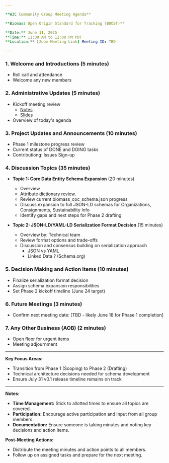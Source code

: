 ```yaml
---

**W3C Community Group Meeting Agenda**

**Biomass Open Origin Standard for Tracking (BOOST)**

**Date:** June 11, 2025  
**Time:** 11:00 AM to 12:00 PM PDT  
**Location:** [Zoom Meeting Link] Meeting ID: TBD

---
```


### 1. **Welcome and Introductions** (5 minutes)
   - Roll call and attendance
   - Welcome any new members

### 2. **Administrative Updates** (5 minutes)
   - Kickoff meeting review
      - [Notes](https://github.com/carbondirect/BOOST/blob/main/meetings/kickoff_meeting_notes.md)
      - [Slides](https://carbondirect.github.io/BOOST/presentations/boost_kickoff.html) 
   - Overview of today's agenda

### 3. **Project Updates and Announcements** (10 minutes)
   - Phase 1 milestone progress review
   - Current status of DONE and DOING tasks
   - Contributiong: Issues Sign-up

### 4. **Discussion Topics** (35 minutes)

   - **Topic 1: Core Data Entity Schema Expansion** (20 minutes)
     - Overview
     - Attribute [dictionary review](https://github.com/carbondirect/BOOST/blob/main/drafts/TransactionSchema.md).
     - Review current biomass_coc_schema.json progress
     - Discuss expansion to full JSON-LD schemas for Organizations, Consignments, Sustainability Info
     - Identify gaps and next steps for Phase 2 drafting
       
   - **Topic 2: JSON-LD/YAML-LD Serialization Format Decision** (15 minutes)
     - Overview by: Technical team
     - Review format options and trade-offs
     - Discussion and consensus building on serialization approach
        - JSON vs YAML
        - Linked Data ? (Schema.org)

### 5. **Decision Making and Action Items** (10 minutes)
   - Finalize serialization format decision
   - Assign schema expansion responsibilities
   - Set Phase 2 kickoff timeline (June 24 target)

### 6. **Future Meetings** (3 minutes)
   - Confirm next meeting date: [TBD - likely June 18 for Phase 1 completion]

### 7. **Any Other Business (AOB)** (2 minutes)
   - Open floor for urgent items
   - Meeting adjournment

---

**Key Focus Areas:**
- Transition from Phase 1 (Scoping) to Phase 2 (Drafting) 
- Technical architecture decisions needed for schema development
- Ensure July 31 v0.1 release timeline remains on track

---

**Notes:**
- **Time Management:** Stick to allotted times to ensure all topics are covered.
- **Participation:** Encourage active participation and input from all group members.
- **Documentation:** Ensure someone is taking minutes and noting key decisions and action items.

**Post-Meeting Actions:**
- Distribute the meeting minutes and action points to all members.
- Follow up on assigned tasks and prepare for the next meeting.
